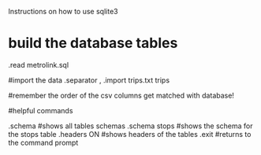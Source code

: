 Instructions on how to use sqlite3

# build the database tables
.read metrolink.sql

#import the data
.separator ,
.import trips.txt trips

#remember the order of the csv columns get matched with database!

#helpful commands

.schema             #shows all tables schemas
.schema stops       #shows the schema for the stops table
.headers ON         #shows headers of the tables
.exit               #returns to the command prompt

